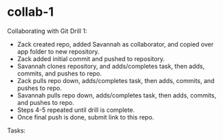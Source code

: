 # collab-1
Collaborating with Git Drill 1:


* Zack created repo, added Savannah as collaborator, and copied over app folder to new repository.
* Zack added initial commit and pushed to repository.
* Savannah clones repository, and adds/completes task, then adds, commits, and pushes to repo.
* Zack pulls repo down, adds/completes task, then adds, commits, and pushes to repo.
* Savannah pulls repo down, adds/completes task, then adds, commits, and pushes to repo.
* Steps 4-5 repeated until drill is complete.
* Once final push is done, submit link to this repo.


Tasks:

